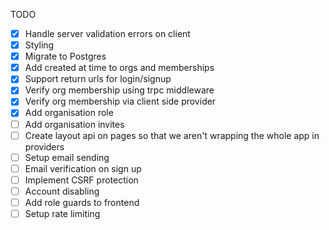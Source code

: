 TODO

- [x] Handle server validation errors on client
- [x] Styling
- [x] Migrate to Postgres
- [x] Add created at time to orgs and memberships
- [x] Support return urls for login/signup
- [x] Verify org membership using trpc middleware
- [x] Verify org membership via client side provider
- [x] Add organisation role
- [ ] Add organisation invites
- [ ] Create layout api on pages so that we aren't wrapping the whole app in providers
- [ ] Setup email sending
- [ ] Email verification on sign up
- [ ] Implement CSRF protection
- [ ] Account disabling
- [ ] Add role guards to frontend
- [ ] Setup rate limiting
